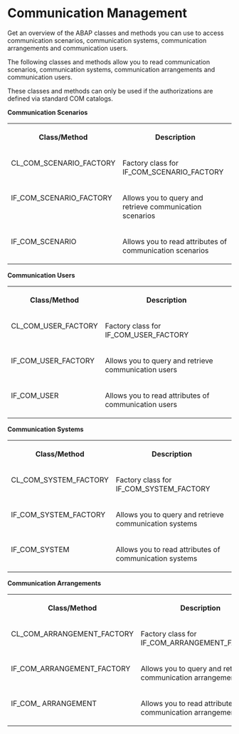 <!-- loiof522dec53a7441adbfec4d5eefc338c8 -->

# Communication Management

Get an overview of the ABAP classes and methods you can use to access communication scenarios, communication systems, communication arrangements and communication users.

The following classes and methods allow you to read communication scenarios, communication systems, communication arrangements and communication users.

These classes and methods can only be used if the authorizations are defined via standard COM catalogs.

**Communication Scenarios**


<table>
<tr>
<th valign="top">

Class/Method



</th>
<th valign="top">

Description



</th>
</tr>
<tr>
<td valign="top">

CL\_COM\_SCENARIO\_FACTORY



</td>
<td valign="top">

Factory class for IF\_COM\_SCENARIO\_FACTORY



</td>
</tr>
<tr>
<td valign="top">

IF\_COM\_SCENARIO\_FACTORY



</td>
<td valign="top">

Allows you to query and retrieve communication scenarios



</td>
</tr>
<tr>
<td valign="top">

IF\_COM\_SCENARIO



</td>
<td valign="top">

Allows you to read attributes of communication scenarios



</td>
</tr>
</table>

**Communication Users**


<table>
<tr>
<th valign="top">

Class/Method



</th>
<th valign="top">

Description



</th>
</tr>
<tr>
<td valign="top">

CL\_COM\_USER\_FACTORY



</td>
<td valign="top">

Factory class for IF\_COM\_USER\_FACTORY



</td>
</tr>
<tr>
<td valign="top">

IF\_COM\_USER\_FACTORY



</td>
<td valign="top">

Allows you to query and retrieve communication users



</td>
</tr>
<tr>
<td valign="top">

IF\_COM\_USER



</td>
<td valign="top">

Allows you to read attributes of communication users



</td>
</tr>
</table>

**Communication Systems**


<table>
<tr>
<th valign="top">

Class/Method



</th>
<th valign="top">

Description



</th>
</tr>
<tr>
<td valign="top">

CL\_COM\_SYSTEM\_FACTORY



</td>
<td valign="top">

Factory class for IF\_COM\_SYSTEM\_FACTORY



</td>
</tr>
<tr>
<td valign="top">

IF\_COM\_SYSTEM\_FACTORY



</td>
<td valign="top">

Allows you to query and retrieve communication systems



</td>
</tr>
<tr>
<td valign="top">

IF\_COM\_SYSTEM



</td>
<td valign="top">

Allows you to read attributes of communication systems



</td>
</tr>
</table>

**Communication Arrangements**


<table>
<tr>
<th valign="top">

Class/Method



</th>
<th valign="top">

Description



</th>
</tr>
<tr>
<td valign="top">

CL\_COM\_ARRANGEMENT\_FACTORY



</td>
<td valign="top">

Factory class for IF\_COM\_ARRANGEMENT\_FACTORY



</td>
</tr>
<tr>
<td valign="top">

IF\_COM\_ARRANGEMENT\_FACTORY



</td>
<td valign="top">

Allows you to query and retrieve communication arrangements



</td>
</tr>
<tr>
<td valign="top">

IF\_COM\_ ARRANGEMENT



</td>
<td valign="top">

Allows you to read attributes of communication arrangements



</td>
</tr>
</table>

